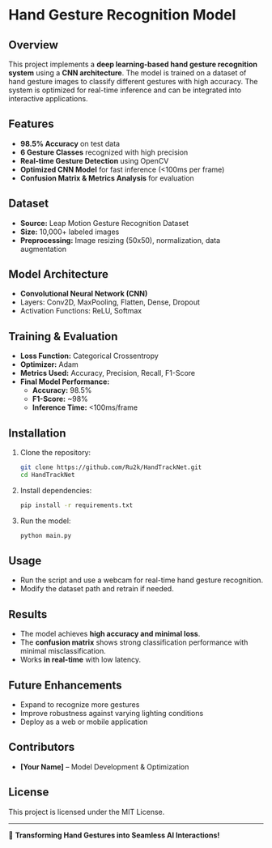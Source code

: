 # Hand Gesture Recognition Model

## Overview
This project implements a **deep learning-based hand gesture recognition system** using a **CNN architecture**. The model is trained on a dataset of hand gesture images to classify different gestures with high accuracy. The system is optimized for real-time inference and can be integrated into interactive applications.

## Features
- **98.5% Accuracy** on test data
- **6 Gesture Classes** recognized with high precision
- **Real-time Gesture Detection** using OpenCV
- **Optimized CNN Model** for fast inference (<100ms per frame)
- **Confusion Matrix & Metrics Analysis** for evaluation

## Dataset
- **Source:** Leap Motion Gesture Recognition Dataset
- **Size:** 10,000+ labeled images
- **Preprocessing:** Image resizing (50x50), normalization, data augmentation

## Model Architecture
- **Convolutional Neural Network (CNN)**
- Layers: Conv2D, MaxPooling, Flatten, Dense, Dropout
- Activation Functions: ReLU, Softmax

## Training & Evaluation
- **Loss Function:** Categorical Crossentropy
- **Optimizer:** Adam
- **Metrics Used:** Accuracy, Precision, Recall, F1-Score
- **Final Model Performance:**
  - **Accuracy:** 98.5%
  - **F1-Score:** ~98%
  - **Inference Time:** <100ms/frame

## Installation
1. Clone the repository:
   ```bash
   git clone https://github.com/Ru2k/HandTrackNet.git
   cd HandTrackNet
   ```
2. Install dependencies:
   ```bash
   pip install -r requirements.txt
   ```
3. Run the model:
   ```bash
   python main.py
   ```

## Usage
- Run the script and use a webcam for real-time hand gesture recognition.
- Modify the dataset path and retrain if needed.

## Results
- The model achieves **high accuracy and minimal loss**.
- The **confusion matrix** shows strong classification performance with minimal misclassification.
- Works **in real-time** with low latency.

## Future Enhancements
- Expand to recognize more gestures
- Improve robustness against varying lighting conditions
- Deploy as a web or mobile application

## Contributors
- **[Your Name]** – Model Development & Optimization

## License
This project is licensed under the MIT License.

---
🚀 **Transforming Hand Gestures into Seamless AI Interactions!**
